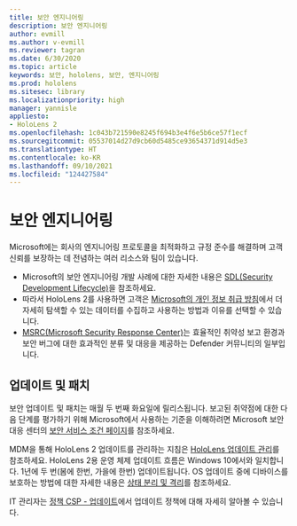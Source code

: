 ```yaml
---
title: 보안 엔지니어링
description: 보안 엔지니어링
author: evmill
ms.author: v-evmill
ms.reviewer: tagran
ms.date: 6/30/2020
ms.topic: article
keywords: 보안, hololens, 보안, 엔지니어링
ms.prod: hololens
ms.sitesec: library
ms.localizationpriority: high
manager: yannisle
appliesto:
- HoloLens 2
ms.openlocfilehash: 1c043b721590e8245f694b3e4f6e5b6ce57f1ecf
ms.sourcegitcommit: 05537014d27d9cb60d5485ce93654371d914d5e3
ms.translationtype: HT
ms.contentlocale: ko-KR
ms.lasthandoff: 09/10/2021
ms.locfileid: "124427584"
---
```

# <a name="security-engineering"></a>보안 엔지니어링

Microsoft에는 회사의 엔지니어링 프로토콜을 최적화하고 규정 준수를 해결하며 고객 신뢰를 보장하는 데 전념하는 여러 리소스와 팀이 있습니다. 

  * Microsoft의 보안 엔지니어링 개발 사례에 대한 자세한 내용은 [SDL(Security Development Lifecycle)](https://www.microsoft.com/securityengineering/sdl)을 참조하세요.
  * 따라서 HoloLens 2를 사용하면 고객은 [Microsoft의 개인 정보 취급 방침](https://privacy.microsoft.com/)에서 더 자세히 탐색할 수 있는 데이터를 수집하고 사용하는 방법과 이유를 선택할 수 있습니다. 
  * [MSRC(Microsoft Security Response Center)](https://www.microsoft.com/msrc)는 효율적인 취약성 보고 환경과 보안 버그에 대한 효과적인 분류 및 대응을 제공하는 Defender 커뮤니티의 일부입니다. 

## <a name="updates-and-patches"></a>업데이트 및 패치

보안 업데이트 및 패치는 매월 두 번째 화요일에 릴리스됩니다. 보고된 취약점에 대한 다음 단계를 평가하기 위해 Microsoft에서 사용하는 기준을 이해하려면 Microsoft 보안 대응 센터의 [보안 서비스 조건 페이지](https://www.microsoft.com/msrc/windows-security-servicing-criteria)를 참조하세요. 

MDM을 통해 HoloLens 2 업데이트를 관리하는 지침은 [HoloLens 업데이트 관리](hololens-updates.md)를 참조하세요. HoloLens 2용 운영 체제 업데이트 흐름은 Windows 10에서와 일치합니다. 1년에 두 번(봄에 한번, 가을에 한번) 업데이트됩니다. OS 업데이트 중에 디바이스를 보호하는 방법에 대한 자세한 내용은 [상태 분리 및 격리](security-state-separation-isolation.md)를 참조하세요. 

IT 관리자는 [정책 CSP - 업데이트](/windows/client-management/mdm/policy-csp-update)에서 업데이트 정책에 대해 자세히 알아볼 수 있습니다. 
